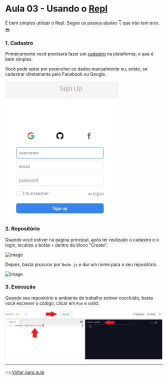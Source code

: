 # Aula 03 - Usando o [Repl](http://www.repl.it)

É bem simples utilizar o Repl. Segue os passos abaixo 👇 que não tem erro. 😎 

### 1. Cadastro

Primeiramente você precisará fazer um [cadastro](https://repl.it/signup) na plataforma, o que é bem simples.

Você pode optar por preencher os dados manualmente ou, então, se cadastrar diretamente pelo Facebook ou Google.

![cadastro](img/repl-1.png)

### 2. Repositório

Quando você estiver na página principal, após ter realizado o cadastro e o login, localize o botão `+` dentro do bloco "Create".

![image](https://user-images.githubusercontent.com/378099/129291819-d185a369-2063-4726-ab16-ec52bb56562d.png)

Depois, basta procurar por `Node.js` e dar um nome para o seu repositório.

![image](https://user-images.githubusercontent.com/378099/129291869-3dd6ff65-af8e-44fd-806d-5d11fccd0cc1.png)

### 3. Execução

Quando seu repositório e ambiente de trabalho estiver concluído, basta você escrever o código, clicar em `Run` e _voilá_:

![execução](img/repl-4.png)

---
👈 [Voltar para aula](aula.md)

